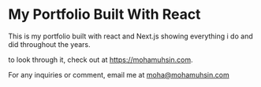 # My Portfolio Built With React

This is my portfolio built with react and Next.js showing everything i do and did throughout the years.

to look through it, check out at https://mohamuhsin.com.

For any inquiries or comment, email me at moha@mohamuhsin.com
